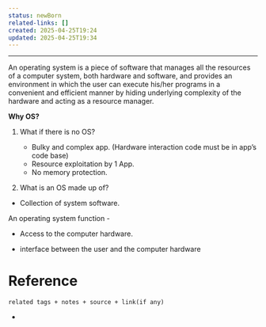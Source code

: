 ```yaml
---
status: newBorn
related-links: []
created: 2025-04-25T19:24
updated: 2025-04-25T19:34
---
```

---

An operating system is a piece of software that manages all the resources of a computer system, both hardware and software, and provides an environment in which the user can execute his/her programs in a convenient and efficient manner by hiding underlying complexity of the hardware and acting as a resource manager.

**Why OS?**

1. What if there is no OS?
	- Bulky and complex app. (Hardware interaction code must be in app’s code base)
	- Resource exploitation by 1 App.
	- No memory protection.

2. What is an OS made up of?
- Collection of system software.

An operating system function -

- Access to the computer hardware.
    
- interface between the user and the computer hardware

# Reference
`related tags + notes + source + link(if any)`
 

- 
